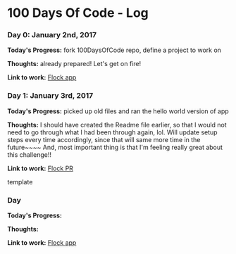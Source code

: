 # 100 Days Of Code - Log

### Day 0: January 2nd, 2017

**Today's Progress:** fork 100DaysOfCode repo, define a project to work on

**Thoughts:** already prepared! Let's get on fire!

**Link to work:** [Flock app](https://github.com/shelly64/Flock)

### Day 1: January 3rd, 2017

**Today's Progress:** picked up old files and ran the hello world version of app

**Thoughts:** I should have created the Readme file earlier, so that I would not need to go through what I had been through again, lol. Will update setup steps every time accordingly, since that will same more time in the future~~~~
And, most important thing is that I'm feeling really great about this challenge!!

**Link to work:** [Flock PR](https://github.com/cjqhenry14/Flock/pull/5)

template
### Day

**Today's Progress:**

**Thoughts:**

**Link to work:** [Flock app](https://github.com/shelly64/Flock)
